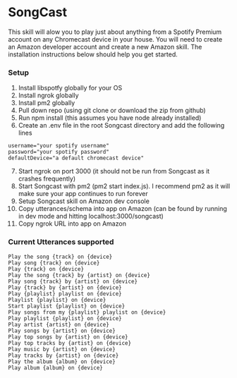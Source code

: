 # SongCast
This skill will alow you to play just about anything from a Spotify Premium account on any Chromecast device in your house. You will need to create an Amazon developer account and create a new Amazon skill. The installation instructions below should help you get started.

### Setup
1. Install libspotfy globally for your OS
2. Install ngrok globally
3. Install pm2 globally
4. Pull down repo (using git clone or download the zip from github)
5. Run npm install (this assumes you have node already installed)
6. Create an .env file in the root Songcast directory and add the following lines
```
username="your spotify username"
password="your spotify password"
defaultDevice="a default chromecast device"
```
7. Start ngrok on port 3000 (it should not be run from Songcast as it crashes frequently)
8. Start Songcast with pm2 (pm2 start index.js). I recommend pm2 as it will make sure your app continues to run forever
9. Setup Songcast skill on Amazon dev console
10. Copy utterances/schema into app on Amazon (can be found by running in dev mode and hitting localhost:3000/songcast)
11. Copy ngrok URL into app on Amazon

### Current Utterances supported
```
Play the song {track} on {device}
Play song {track} on {device}
Play {track} on {device}
Play the song {track} by {artist} on {device}
Play song {track} by {artist} on {device}
Play {track} by {artist} on {device}
Play {playlist} playlist on {device}
Playlist {playlist} on {device}
Start playlist {playlist} on {device}
Play songs from my {playlist} playlist on {device}
Play playlist {playlist} on {device}
Play artist {artist} on {device}
Play songs by {artist} on {device}
Play top songs by {artist} on {device}
Play top tracks by {artist} on {device}
Play music by {artist} on {device}
Play tracks by {artist} on {device}
Play the album {album} on {device}
Play album {album} on {device}
```